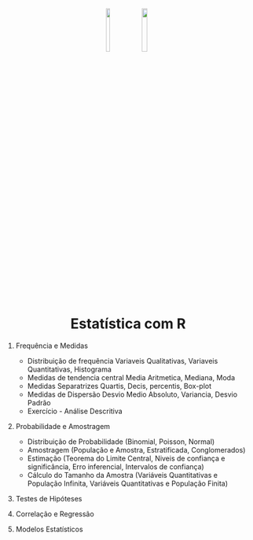 <h1 align="center">
    
<p align="center">
<img src= "https://upload.wikimedia.org/wikipedia/commons/1/1b/R_logo.svg" width="12%" height="15%"/>
<img src="https://upload.wikimedia.org/wikipedia/commons/5/53/Estat%C3%ADstica_%C3%ADcone.svg" width="15%" height="15%"/>

<h1 align="center"><b>Estatística com R </b></h1>

<p align="center"> 


1. Frequência e Medidas
    * Distribuição de frequência Variaveis Qualitativas, Variaveis Quantitativas, Histograma
    * Medidas de tendencia central Media Aritmetica, Mediana, Moda
    * Medidas Separatrizes Quartis, Decis, percentis, Box-plot
    * Medidas de Dispersão Desvio Medio Absoluto, Variancia, Desvio Padrão
    - Exercício - Análise Descritiva
      
2.  Probabilidade e Amostragem
    * Distribuição de Probabilidade (Binomial, Poisson, Normal)
    * Amostragem (População e Amostra, Estratificada, Conglomerados)
    * Estimação (Teorema do Limite Central, Niveis de confiança e significância, Erro inferencial, Intervalos de confiança)
    * Cálculo do Tamanho da Amostra (Variáveis Quantitativas e População Infinita, Variáveis Quantitativas e População Finita)
      
3. Testes de Hipóteses

4. Correlação e Regressão

5. Modelos Estatísticos
